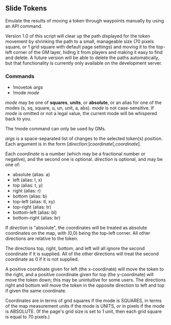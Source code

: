 ## Slide Tokens

Emulate the results of moving a token through waypoints manually by using an API command.

Version 1.0 of this script will clear up the path displayed for the token movement by shrinking the path to a small, manageable size (70 pixels square, or 1 grid square with default page settings) and moving it to the top-left corner of the GM layer, hiding it from players and making it easy to find and delete. A future version will be able to delete the paths automatically, but that functionality is currently only available on the development server.

### Commands
* !movetok _args_
* !mode _mode_

_mode_ may be one of **squares**, **units**, or **absolute**, or an alias for one of the modes (s, sq, square, u, un, unit, a, abs). _mode_ is not case-sensitive. If _mode_ is omitted or not a legal value, the current mode will be whispered back to you.

The !mode command can only be used by GMs.

_args_ is a space-separated list of changes to the selected token(s) position. Each argument is in the form [_direction_:]_coordinate_[,_coordinate_].

Each _coordinate_ is a number (which may be a fractional number or negative), and the second one is optional. _direction_ is optional, and may be one of:

* absolute (alias: a)
* left (alias: l, x)
* top (alias: t, y)
* right (alias: r)
* bottom (alias: b)
* top-left (alias: tl, xy)
* top-right (alias: tr)
* bottom-left (alias: bl)
* bottom-right (alias: br)

If _direction_ is "absolute", the coordinates will be treated as absolute coordinates on the map, with (0,0) being the top-left corner. All other directions are relative to the token.

The directions top, right, bottom, and left will all ignore the second coordinate if it is supplied. All of the other directions will treat the second coordinate as 0 if it is not supplied.

A positive coordinate given for left (the x-coordinate) will move the token to the right, and a positive coordinate given for top (the y-coordinate) will move the token down; this may be unintuitive for some users. The directions right and bottom will move the token in the opposite direction to left and top if given the same coordinate.

Coordinates are in terms of grid squares if the mode is SQUARES, in terms of the map measurement units if the mode is UNITS, or in pixels if the mode is ABSOLUTE. (If the page's grid size is set to 1 unit, then each grid square is equal to 70 pixels.)